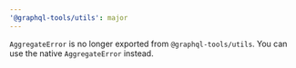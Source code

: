 ```yaml
---
'@graphql-tools/utils': major
---
```


`AggregateError` is no longer exported from `@graphql-tools/utils`.
You can use the native `AggregateError` instead.
